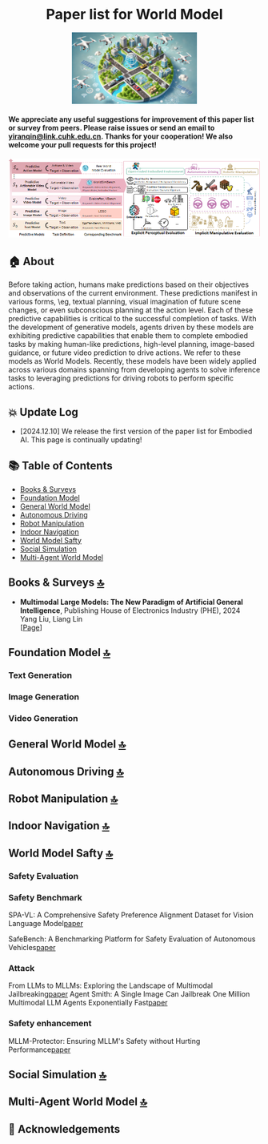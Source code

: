 <br>
<p align="center">
<h1 align="center"><strong>Paper list for World Model</strong></h1>
</p>

<p align="center">
<img src="./fig/World_Model_Illustration.png" width="250">
</p>


#### We appreciate any useful suggestions for improvement of this paper list or survey from peers. Please raise issues or send an email to **yiranqin@link.cuhk.edu.cn**. Thanks for your cooperation! We also welcome your pull requests for this project!
 

<p align="center">
<img src="./fig/motivation.png" width="800">
</p>  

## 🏠 About

Before taking action, humans make predictions based on their objectives and observations of the current environment. These predictions manifest in various forms, \eg, textual planning, visual imagination of future scene changes, or even subconscious planning at the action level. Each of these predictive capabilities is critical to the successful completion of tasks. With the development of generative models, agents driven by these models are exhibiting predictive capabilities that enable them to complete embodied tasks by making human-like predictions, high-level planning, image-based guidance, or future video prediction to drive actions. We refer to these models as World Models. Recently, these models have been widely applied across various domains spanning from developing agents to solve inference tasks to leveraging predictions for driving robots to perform specific actions.

## :collision: Update Log 

* [2024.12.10] We release the first version of the paper list for Embodied AI. This page is continually updating!



## <a id="table-of-contents">📚 Table of Contents </a>

- [Books & Surveys](#books-surveys)
- [Foundation Model](#Foundation-Model)
- [General World Model](#General-World-Model)
- [Autonomous Driving](#Autonomous-Driving)
- [Robot Manipulation](#Robot-Manipulation)
- [Indoor Navigation](#Indoor-Navigation)
- [World Model Safty](#World-Model-Safty)
- [Social Simulation](#Social-Simulation)
- [Multi-Agent World Model](#Multi-Agent)

## <a id="books-surveys"> Books & Surveys <a href="#table-of-contents">🔝</a> </a> 

* **Multimodal Large Models: The New Paradigm of Artificial General Intelligence**, Publishing House of Electronics Industry (PHE), 2024       
Yang Liu, Liang Lin             
[[Page](https://hcplab-sysu.github.io/Book-of-MLM/)]      


## <a id="Foundation-Model"> Foundation Model <a href="#table-of-contents">🔝</a> </a>
### Text Generation
### Image Generation
### Video Generation

## <a id="General-World-Model"> General World Model <a href="#table-of-contents">🔝</a> </a> 

## <a id="Autonomous-Driving"> Autonomous Driving <a href="#table-of-contents">🔝</a> </a> 


## <a id="Robot-Manipulation"> Robot Manipulation <a href="#table-of-contents">🔝</a> </a> 

## <a id="Indoor-Navigation"> Indoor Navigation <a href="#table-of-contents">🔝</a> </a> 

## <a id="World-Model-Safty"> World Model Safty <a href="#table-of-contents">🔝</a> </a> 
### Safety Evaluation

### Safety Benchmark
SPA-VL: A Comprehensive Safety Preference Alignment Dataset for Vision Language Model[paper](https://arxiv.org/abs/2406.12030)


SafeBench: A Benchmarking Platform for Safety Evaluation of Autonomous Vehicles[paper](https://proceedings.neurips.cc/paper_files/paper/2022/file/a48ad12d588c597f4725a8b84af647b5-Paper-Datasets_and_Benchmarks.pdf)


### Attack
From LLMs to MLLMs: Exploring the Landscape of Multimodal Jailbreaking[paper](https://arxiv.org/abs/2406.14859)
Agent Smith: A Single Image Can Jailbreak One Million Multimodal LLM Agents Exponentially Fast[paper](https://arxiv.org/abs/2402.08567)

### Safety enhancement
MLLM-Protector: Ensuring MLLM's Safety without Hurting Performance[paper](https://arxiv.org/abs/2401.02906)

## <a id="Social-Simulation"> Social Simulation <a href="#table-of-contents">🔝</a> </a> 

## <a id="Multi-Agent"> Multi-Agent World Model <a href="#table-of-contents">🔝</a> </a> 



   

 


## 👏 Acknowledgements

